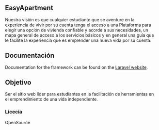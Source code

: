 ## EasyApartment

Nuestra visión es que cualquier estudiante que se aventure en la experiencia de vivir por su cuenta tenga el acceso a una Plataforma para elegir una opción de vivienda confiable y acorde a sus necesidades, un mapa general de acceso a los servicios básicos y en general una guía que le facilite la experiencia que es emprender una nueva vida por su cuenta.

## Documentación

Documentation for the framework can be found on the [Laravel website](http://laravel.com/docs).

## Objetivo

Ser el sitio web líder para estudiantes en la facilitación de herramientas en el emprendimiento de una vida independiente.

### Licecia

OpenSource
